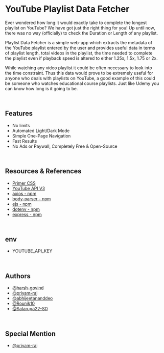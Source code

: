 # YouTube Playlist Data Fetcher

Ever wondered how long it would exactly take to complete the longest playlist on YouTube? We have got just the right thing for you! Up until now, there was no way (officially) to check the Duration or Length of any playlist. 

Playlist Data Fetcher is a simple web-app which extracts the metadata of the YouTube playlist entered by the user and provides useful data in terms of playlist length, total videos in the playlist, the time needed to complete the playlist even if playback speed is altered to either 1.25x, 1.5x, 1.75 or 2x.

While watching any video playlist it could be often necessary to look into the time constraint. Thus this data would prove to be extremely useful for anyone who deals with playlists on YouTube, a good example of this could be someone who watches educational course playlists. Just like Udemy you can know how long is it going to be. 

&nbsp;&nbsp;
## Features
- No limits
- Automated Light/Dark Mode
- Simple One-Page Navigation
- Fast Results
- No Ads or Paywall, Completely Free & Open-Source

&nbsp;&nbsp;
## Resources & References
- [Primer CSS](https://primer.style/)
- [YouTube API V3](https://developers.google.com/youtube/v3/getting-started)
- [axios - npm](https://www.npmjs.com/package/axios)
- [body-parser - npm](https://www.npmjs.com/package/body-parser)
- [ejs - npm](https://www.npmjs.com/package/ejs)
- [dotenv - npm](https://www.npmjs.com/package/dotenv) 
- [express - npm](https://www.npmjs.com/package/express)

&nbsp;&nbsp;
## env
- YOUTUBE_API_KEY

&nbsp;&nbsp;
## Authors
- [@harsh-govind](https://github.com/harsh-govind)
- [@priyam-raj](https://github.com/priyam-raj)
- [@abhijeetananddeo](https://github.com/abhijeetananddeo)
- [@Rounik10](https://github.com/Rounik10)
- [@Satarupa22-SD](https://github.com/Satarupa22-SD)

&nbsp;&nbsp;
## Special Mention
- [@priyam-raj](https://github.com/priyam-raj)